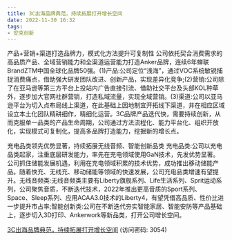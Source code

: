 ```yaml
---
title: 3C出海品牌典范，持续拓展打开增长空间
date: 2022-11-30 16:32
tags:
- 安克创新
---
```

产品+营销+渠道打造品牌力，模式化方法提升可复制性
公司依托契合消费需求的高品质产品、全域营销能力和全渠道运营能力打造Anker品牌，连续6年蝉联BrandZTM中国全球化品牌50强。(1)产品:公司定位“浅海”，通过VOC系统敏锐捕捉消费痛点，借助强大研发团队改进、创新产品，实现差异化竞争;(2)营销:公司除了在亚马逊等第三方平台上投站内广告直接引流、借助社交平台及头部KOL种草外，逐步加大官网社群营销，打造私域流量，实现全域营销。(3)渠道:公司以亚马逊平台为切入点布局线上渠道，在此基础上因地制宜开拓线下渠道，并在相应区域设立本土化团队精耕细作，精细化运营。3C品牌产品迭代快，需要持续创新，从而克服单一品类的产品生命周期，公司通过方法流程化、能力平台化、组织开放化，实现模式可复制化，提高多品牌打造能力，挖掘新的增长点。
<!-- more -->
充电品类领先优势显著，持续拓展无线音频、智能创新品类
充电品类:公司以充电品类起家，注重底层研发能力，率先在充电领域使用GaN技术，先发优势显著。公司抓住储能发展机遇，利用在充电领域积累的技术优势，成功推出移动储能产品。随着快充、无线充、移动储能等领域的快速发展，公司充电品类增速有望提升。无线音频类:无线音频类主要有Liberty旗舰系列、Life生活系列、Sprit运动系列，公司聚焦音质，不断迭代技术，2022年推出更高音质的Sport系列、Space、Sleep系列、应用ACAA3.0技术的Liberty4，有望凭借高品质、性价比进一步提升市占率;智能创新类:公司在不断迭代夯实智能家居、智能安防等产品基础上，逐步切入3D打印、Ankerwork等新品类，打开公司增长空间。

[3C出海品牌典范，持续拓展打开增长空间](https://url12.ctfile.com/f/3948612-738830224-6da413?p=3054)
(访问密码: 3054)

